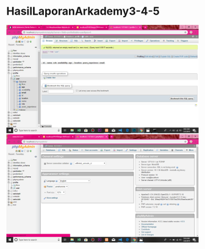 # HasilLaporanArkademy3-4-5
![alt text](https://github.com/Valenzidanae/HasilLaporanArkademy3-4-5/blob/master/Screenshot%20(313).png?raw=true)
![alt text](https://github.com/Valenzidanae/HasilLaporanArkademy3-4-5/blob/master/Screenshot%20(314).png?raw=true)
